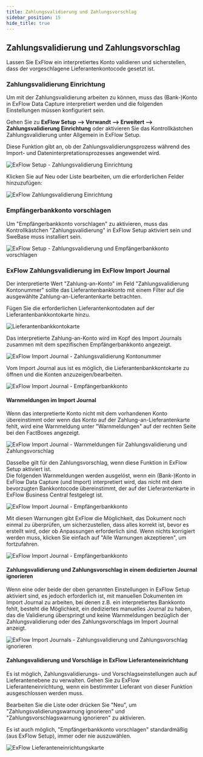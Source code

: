```yaml
---
title: Zahlungsvalidierung und Zahlungsvorschlag
sidebar_position: 15
hide_title: true
---
```

## Zahlungsvalidierung und Zahlungsvorschlag

Lassen Sie ExFlow ein interpretiertes Konto validieren und sicherstellen, dass der vorgeschlagene Lieferantenkontocode gesetzt ist.

### Zahlungsvalidierung Einrichtung

Um mit der Zahlungsvalidierung arbeiten zu können, muss das (Bank-)Konto in ExFlow Data Capture interpretiert werden und die folgenden Einstellungen müssen konfiguriert sein.

Gehen Sie zu **ExFlow Setup --> Verwandt --> Erweitert --> Zahlungsvalidierung Einrichtung** oder aktivieren Sie das Kontrollkästchen Zahlungsvalidierung unter Allgemein in ExFlow Setup.

Diese Funktion gibt an, ob der Zahlungsvalidierungsprozess während des Import- und Dateninterpretationsprozesses angewendet wird.

![ExFlow Setup - Zahlungsvalidierung Einrichtung](@site/static/img/media/exflow-setup-general-002-payment-validation-setup.png)

Klicken Sie auf Neu oder Liste bearbeiten, um die erforderlichen Felder hinzuzufügen:

![ExFlow Zahlungsvalidierung Einrichtung](@site/static/img/media/payment-validation-setup-001.png)

### Empfängerbankkonto vorschlagen

Um "Empfängerbankkonto vorschlagen" zu aktivieren, muss das Kontrollkästchen "Zahlungsvalidierung" in ExFlow Setup aktiviert sein und SweBase muss installiert sein.

![ExFlow Setup - Zahlungsvalidierung und Empfängerbankkonto vorschlagen](@site/static/img/media/exflow-setup-general-003.png)

### ExFlow Zahlungsvalidierung im ExFlow Import Journal

Der interpretierte Wert "Zahlung-an-Konto" im Feld "Zahlungsvalidierung Kontonummer" sollte das Lieferantenbankkonto mit einem Filter auf die ausgewählte Zahlung-an-Lieferantenkarte betrachten.

Fügen Sie die erforderlichen Lieferantenkontodaten auf der Lieferantenbankkontokarte hinzu.

![Lieferantenbankkontokarte](@site/static/img/media/vendor-bank-account-001.png)

Das interpretierte Zahlung-an-Konto wird im Kopf des Import Journals zusammen mit dem spezifischen Empfängerbankkonto angezeigt.

![ExFlow Import Journal - Zahlungsvalidierung Kontonummer](@site/static/img/media/import-journal-024.png)

Vom Import Journal aus ist es möglich, die Lieferantenbankkontokarte zu öffnen und die Konten anzuzeigen/bearbeiten.

![ExFlow Import Journal - Empfängerbankkonto](@site/static/img/media/import-journal-025.png)

#### Warnmeldungen im Import Journal

Wenn das interpretierte Konto nicht mit dem vorhandenen Konto übereinstimmt oder wenn das Konto auf der Zahlung-an-Lieferantenkarte fehlt, wird eine Warnmeldung unter "Warnmeldungen" auf der rechten Seite bei den FactBoxes angezeigt.

![ExFlow Import Journal - Warnmeldungen für Zahlungsvalidierung und Zahlungsvorschlag](@site/static/img/media/warning-messages-002.png)

Dasselbe gilt für den Zahlungsvorschlag, wenn diese Funktion in ExFlow Setup aktiviert ist. <br/>
Die folgenden Warnmeldungen werden ausgelöst, wenn ein (Bank-)Konto in ExFlow Data Capture (und Import) interpretiert wird, das nicht mit dem bevorzugten Bankkontocode übereinstimmt, der auf der Lieferantenkarte in ExFlow Business Central festgelegt ist.

![ExFlow Import Journal - Empfängerbankkonto](@site/static/img/media/payment-suggestion-001.png)

Mit diesen Warnungen gibt ExFlow die Möglichkeit, das Dokument noch einmal zu überprüfen, um sicherzustellen, dass alles korrekt ist, bevor es erstellt wird, oder ob Anpassungen erforderlich sind. Wenn nichts korrigiert werden muss, klicken Sie einfach auf "Alle Warnungen akzeptieren", um fortzufahren.

![ExFlow Import Journal - Empfängerbankkonto](@site/static/img/media/payment-suggestion-002.png)

#### Zahlungsvalidierung und Zahlungsvorschlag in einem dedizierten Journal ignorieren

Wenn eine oder beide der oben genannten Einstellungen in ExFlow Setup aktiviert sind, es jedoch erforderlich ist, mit manuellen Dokumenten im Import Journal zu arbeiten, bei denen z.B. ein interpretiertes Bankkonto fehlt, besteht die Möglichkeit, ein dediziertes manuelles Journal zu haben, das die Validierung überspringt und keine Warnmeldungen bezüglich der Zahlungsvalidierung oder des Zahlungsvorschlags im Import Journal anzeigt.

![ExFlow Import Journals - Zahlungsvalidierung und Zahlungsvorschlag ignorieren](@site/static/img/media/import-journals-007.png)

#### Zahlungsvalidierung und Vorschläge in ExFlow Lieferanteneinrichtung

Es ist möglich, Zahlungsvalidierungs- und Vorschlagseinstellungen auch auf Lieferantenebene zu verwalten. Gehen Sie zu ExFlow Lieferanteneinrichtung, wenn ein bestimmter Lieferant von dieser Funktion ausgeschlossen werden muss.

Bearbeiten Sie die Liste oder drücken Sie "Neu", um "Zahlungsvalidierungswarnung ignorieren" und "Zahlungsvorschlagswarnung ignorieren" zu aktivieren.

Es ist auch möglich, "Empfängerbankkonto vorschlagen" standardmäßig (aus ExFlow Setup), immer oder nie auszuwählen.

![ExFlow Lieferanteneinrichtungskarte](@site/static/img/media/Vendor-setup-card-003.png)
